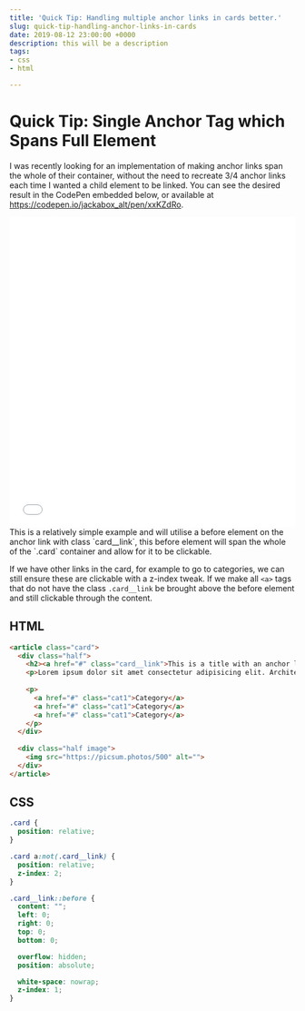 ```yaml
---
title: 'Quick Tip: Handling multiple anchor links in cards better.'
slug: quick-tip-handling-anchor-links-in-cards
date: 2019-08-12 23:00:00 +0000
description: this will be a description
tags:
- css
- html

---
```

# Quick Tip: Single Anchor Tag which Spans Full Element
I was recently looking for an implementation of making anchor links span the whole of their container, without the need to recreate 3/4 anchor links each time I wanted a child element to be linked. You can see the desired result in the CodePen embedded below, or available at https://codepen.io/jackabox_alt/pen/xxKZdRo.

<iframe height="546" style="width: 100%;" scrolling="no" title="Having an anchor spread across container, except for other links" src="//codepen.io/jackabox_alt/embed/xxKZdRo/?height=546&theme-id=light&default-tab=result" frameborder="no" allowtransparency="true" allowfullscreen="true"></iframe>
This is a relatively simple example and will utilise a before element on the anchor link with class `card__link`, this before element will span the whole of the `.card` container and allow for it to be clickable. 

If we have other links in the card, for example to go to categories, we can still ensure these are clickable with a z-index tweak. If we make all `<a>` tags that do not have the class `.card__link` be brought above the before element and still clickable through the content.

## HTML


```html
<article class="card">
  <div class="half">
    <h2><a href="#" class="card__link">This is a title with an anchor link</a></h2>
    <p>Lorem ipsum dolor sit amet consectetur adipisicing elit. Architecto saepe nam fugit ullam aperiam est impedit quis laboriosam dolorum numquam?</p>
      
    <p>
      <a href="#" class="cat1">Category</a>
      <a href="#" class="cat1">Category</a>
      <a href="#" class="cat1">Category</a>
    </p>
  </div>
    
  <div class="half image">
    <img src="https://picsum.photos/500" alt="">
  </div>
</article>
```


## CSS


```css
.card {
  position: relative;
}

.card a:not(.card__link) {
  position: relative;
  z-index: 2;
}

.card__link::before {
  content: "";
  left: 0;
  right: 0;
  top: 0;
  bottom: 0;

  overflow: hidden;
  position: absolute;

  white-space: nowrap;
  z-index: 1;
}
```